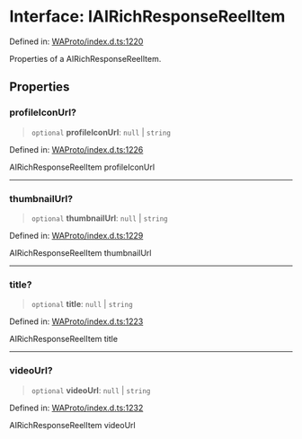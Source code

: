 # Interface: IAIRichResponseReelItem

Defined in: [WAProto/index.d.ts:1220](https://github.com/Fokusdotid/Baileys/blob/c2e37a764497a58082d1525ba2f083f341e3eefa/WAProto/index.d.ts#L1220)

Properties of a AIRichResponseReelItem.

## Properties

### profileIconUrl?

> `optional` **profileIconUrl**: `null` \| `string`

Defined in: [WAProto/index.d.ts:1226](https://github.com/Fokusdotid/Baileys/blob/c2e37a764497a58082d1525ba2f083f341e3eefa/WAProto/index.d.ts#L1226)

AIRichResponseReelItem profileIconUrl

***

### thumbnailUrl?

> `optional` **thumbnailUrl**: `null` \| `string`

Defined in: [WAProto/index.d.ts:1229](https://github.com/Fokusdotid/Baileys/blob/c2e37a764497a58082d1525ba2f083f341e3eefa/WAProto/index.d.ts#L1229)

AIRichResponseReelItem thumbnailUrl

***

### title?

> `optional` **title**: `null` \| `string`

Defined in: [WAProto/index.d.ts:1223](https://github.com/Fokusdotid/Baileys/blob/c2e37a764497a58082d1525ba2f083f341e3eefa/WAProto/index.d.ts#L1223)

AIRichResponseReelItem title

***

### videoUrl?

> `optional` **videoUrl**: `null` \| `string`

Defined in: [WAProto/index.d.ts:1232](https://github.com/Fokusdotid/Baileys/blob/c2e37a764497a58082d1525ba2f083f341e3eefa/WAProto/index.d.ts#L1232)

AIRichResponseReelItem videoUrl
